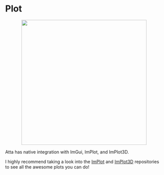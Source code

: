 <!--
title: Plots
description: How to plot data in atta using ImPlot and ImPlot3D.
image: https://storage.googleapis.com/atta-images/docs/tutorial/plots/2022-08-19.png
-->
# Plot

<div align="center">
  <img src="https://storage.googleapis.com/atta-images/docs/tutorial/plots/2022-08-19.png" height="400">
</div>

Atta has native integration with ImGui, ImPlot, and ImPlot3D.

I highly recommend taking a look into the [ImPlot](https://github.com/epezent/implot) and [ImPlot3D](https://github.com/brenocq/implot3d) repositories to see all the awesome plots you can do!
